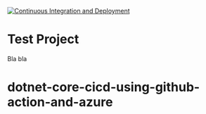 [![Continuous Integration and Deployment](https://github.com/sumanprasad007/dotnet-core-cicd-using-github-action-and-azure/actions/workflows/ci-cd.yaml/badge.svg)](https://github.com/sumanprasad007/dotnet-core-cicd-using-github-action-and-azure/actions/workflows/ci-cd.yaml)

# Test Project

Bla bla
# dotnet-core-cicd-using-github-action-and-azure
